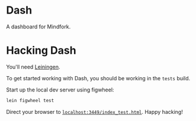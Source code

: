 # Dash

A dashboard for Mindfork.

# Hacking Dash

You'll need [Leiningen](http://leiningen.org/).

To get started working with Dash, you should be working in the `tests` build.

Start up the local dev server using figwheel:

```bash
lein figwheel test
```

Direct your browser to [`localhost:3449/index_test.html`](http://localhost:3449/index_test.html).  Happy hacking!
